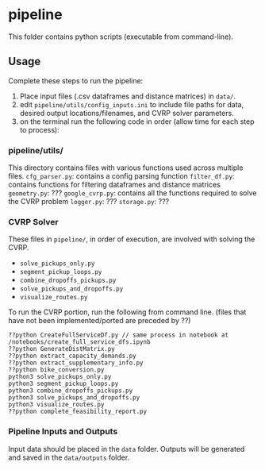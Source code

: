 # pipeline

This folder contains python scripts (executable from command-line).

## Usage
Complete these steps to run the pipeline:
1. Place input files (.csv dataframes and distance matrices) in `data/`.
2. edit `pipeline/utils/config_inputs.ini` to include file paths for data, desired output locations/filenames, and CVRP solver parameters.
3. on the terminal run the following code in order (allow time for each step to process):

### pipeline/utils/
This directory contains files with various functions used across multiple files.
`cfg_parser.py`: contains a config parsing function
`filter_df.py`: contains functions for filtering dataframes and distance matrices
`geometry.py`: ???
`google_cvrp.py`: contains all the functions required to solve the CVRP problem
`logger.py`: ???
`storage.py`: ???

### CVRP Solver
These files in `pipeline/`, in order of execution, are involved with solving the CVRP.
- `solve_pickups_only.py`
- `segment_pickup_loops.py`
- `combine_dropoffs_pickups.py`
- `solve_pickups_and_dropoffs.py`
- `visualize_routes.py`

To run the CVRP portion, run the following from command line.
(files that have not been implemented/ported are preceded by ??)
```
??python CreateFullServiceDf.py // same process in notebook at /notebooks/create_full_service_dfs.ipynb
??python GenerateDistMatrix.py
??python extract_capacity_demands.py  
??python extract_supplementary_info.py
??python bike_conversion.py  
python3 solve_pickups_only.py
python3 segment_pickup_loops.py
python3 combine_dropoffs_pickups.py
python3 solve_pickups_and_dropoffs.py
python3 visualize_routes.py   
??python complete_feasibility_report.py
```

### Pipeline Inputs and Outputs
Input data should be placed in the `data` folder.
Outputs will be generated and saved in the `data/outputs` folder.
